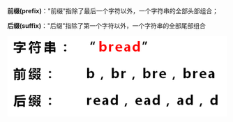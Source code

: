 **前缀(prefix)**："前缀"指除了最后一个字符以外，一个字符串的全部头部组合；

**后缀(suffix)**："后缀"指除了第一个字符以外，一个字符串的全部尾部组合

![prefix  suffix](suffix_prefix.png)

